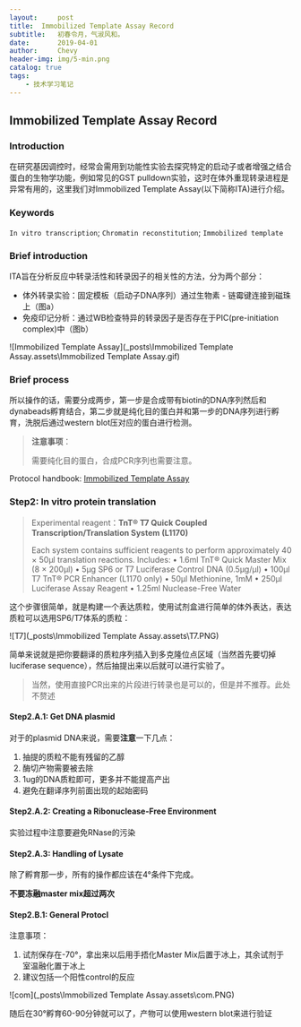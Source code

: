 ```yaml
---
layout:     post
title:	Immobilized Template Assay Record
subtitle:	初春令月，气淑风和。
date:       2019-04-01
author:     Chevy
header-img: img/5-min.png
catalog: true
tags:
    - 技术学习笔记
---
```


## Immobilized Template Assay Record

### Introduction

在研究基因调控时，经常会需用到功能性实验去探究特定的启动子或者增强之结合蛋白的生物学功能，例如常见的GST pulldown实验，这时在体外重现转录进程是异常有用的，这里我们对Immobilized Template Assay(以下简称ITA)进行介绍。

### Keywords

`In vitro transcription`; `Chromatin reconstitution`; `Immobilized template`

### Brief introduction

ITA旨在分析反应中转录活性和转录因子的相关性的方法，分为两个部分：

- 体外转录实验：固定模板（启动子DNA序列）通过生物素 - 链霉键连接到磁珠上（图a）
- 免疫印记分析：通过WB检查特异的转录因子是否存在于PIC(pre-initiation complex)中（图b）

![Immobilized Template Assay](\_posts\Immobilized Template Assay.assets\Immobilized Template Assay.gif)

### Brief process

所以操作的话，需要分成两步，第一步是合成带有biotin的DNA序列然后和dynabeads孵育结合，第二步就是纯化目的蛋白并和第一步的DNA序列进行孵育，洗脱后通过western blot压对应的蛋白进行检测。

> **注意事项**：
>
> 需要纯化目的蛋白，合成PCR序列也需要注意。

Protocol handbook: [Immobilized Template Assay](https://link.springer.com/referencework/10.1007/978-1-4419-9863-7) 

### Step2: In vitro protein translation

> Experimental reagent：**TnT® T7 Quick Coupled Transcription/Translation System  (L1170)**
>
> Each system contains sufficient reagents to perform approximately 40 × 50μl translation reactions. Includes:
> • 1.6ml TnT® Quick Master Mix (8 × 200μl)
> • 5μg SP6 or T7 Luciferase Control DNA (0.5μg/μl)
> • 100μl T7 TnT® PCR Enhancer (L1170 only)
> • 50μl Methionine, 1mM
> • 250μl Luciferase Assay Reagent
> • 1.25ml Nuclease-Free Water

这个步骤很简单，就是构建一个表达质粒，使用试剂盒进行简单的体外表达，表达质粒可以选用SP6/T7体系的质粒：

![T7](\_posts\Immobilized Template Assay.assets\T7.PNG)

简单来说就是把你要翻译的质粒序列插入到多克隆位点区域（当然首先要切掉luciferase sequence），然后抽提出来以后就可以进行实验了。

> 当然，使用直接PCR出来的片段进行转录也是可以的，但是并不推荐。此处不赘述

#### Step2.A.1: Get DNA plasmid

对于的plasmid DNA来说，需要**注意**一下几点：

1. 抽提的质粒不能有残留的乙醇
2. 酶切产物需要被去除
3. 1ug的DNA质粒即可，更多并不能提高产出
4. 避免在翻译序列前面出现的起始密码

#### Step2.A.2: Creating a Ribonuclease-Free Environment

实验过程中注意要避免RNase的污染

#### Step2.A.3: Handling of Lysate

除了孵育那一步，所有的操作都应该在4°条件下完成。

**不要冻融master mix超过两次**

#### Step2.B.1: General Protocl

注意事项：

1. 试剂保存在-70°，拿出来以后用手捂化Master Mix后置于冰上，其余试剂于室温融化置于冰上
2. 建议包括一个阳性control的反应

![com](\_posts\Immobilized Template Assay.assets\com.PNG)

随后在30°孵育60-90分钟就可以了，产物可以使用western blot来进行验证